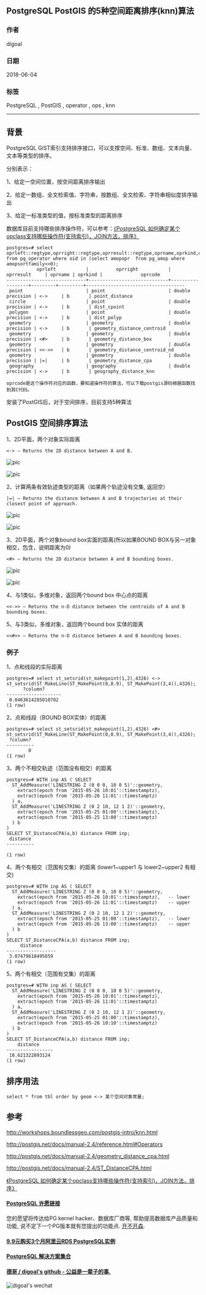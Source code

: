 ## PostgreSQL PostGIS 的5种空间距离排序(knn)算法  
                                                               
### 作者                                                               
digoal                                                               
                                                               
### 日期                                                               
2018-06-04                                                             
                                                               
### 标签                                                               
PostgreSQL , PostGIS , operator , ops , knn     
                                                               
----                                                               
                                                               
## 背景        
PostgreSQL GiST索引支持排序接口，可以支撑空间、标准、数组、文本向量、文本等类型的排序。  
  
分别表示：  
  
1、给定一空间位置，按空间距离排序输出  
  
2、给定一数组、全文检索值、字符串，按数组、全文检索、字符串相似度排序输出  
  
3、给定一标准类型的值，按标准类型的距离排序  
  
数据库目前支持哪些排序操作符，可以参考：[《PostgreSQL 如何确定某个opclass支持哪些操作符(支持索引)，JOIN方法，排序》](../201805/20180530_02.md)     
  
  
```  
postgres=# select oprleft::regtype,oprright::regtype,oprresult::regtype,oprname,oprkind,oprcode from pg_operator where oid in (select amopopr  from pg_amop where amopsortfamily<>0);    
           oprleft           |          oprright           |    oprresult     | oprname | oprkind |              oprcode                 
-----------------------------+-----------------------------+------------------+---------+---------+------------------------------------  
 point                       | point                       | double precision | <->     | b       | point_distance  
 circle                      | point                       | double precision | <->     | b       | dist_cpoint  
 polygon                     | point                       | double precision | <->     | b       | dist_polyp  
 geometry                    | geometry                    | double precision | <->     | b       | geometry_distance_centroid  
 geometry                    | geometry                    | double precision | <#>     | b       | geometry_distance_box  
 geometry                    | geometry                    | double precision | <<->>   | b       | geometry_distance_centroid_nd  
 geometry                    | geometry                    | double precision | |=|     | b       | geometry_distance_cpa  
 geography                   | geography                   | double precision | <->     | b       | geography_distance_knn  
  
oprcode是这个操作符对应的函数，要知道操作符的算法，可以下载postgis源码根据函数找到其C代码。
```  
  
安装了PostGIS后，对于空间排序，目前支持5种算法  
  
## PostGIS 空间排序算法  
  
1、2D平面，两个对象实际距离    
  
```
<-> — Returns the 2D distance between A and B.    
```
  
![pic](20180605_02_pic_001.jpg)  
  
![pic](20180605_02_pic_002.jpg)  
  
2、计算两条有效轨迹类型的距离（如果两个轨迹没有交集, 返回空）  
  
```
|=| — Returns the distance between A and B trajectories at their closest point of approach.  
```
  
![pic](20180605_02_pic_005.jpg)  
  
![pic](20180605_02_pic_006.jpg)  
  
3、2D平面，两个对象bound box实面的距离(所以如果BOUND BOX与另一对象 相交，包含，说明距离为0)  
  
```
<#> — Returns the 2D distance between A and B bounding boxes.    
```
  
![pic](20180605_02_pic_003.jpg)  
  
![pic](20180605_02_pic_004.jpg)  
  
4、与1类似，多维对象，返回两个bound box 中心点的距离  
  
```
<<->> — Returns the n-D distance between the centroids of A and B bounding boxes.  
```
  
5、与3类似，多维对象，返回两个bound box 实体的距离  
  
```
<<#>> — Returns the n-D distance between A and B bounding boxes.  
```  
  
### 例子  
  
1、点和线段的实际距离  
  
```  
postgres=# select st_setsrid(st_makepoint(1,2),4326) <-> st_setsrid(ST_MakeLine(ST_MakePoint(0,0.9), ST_MakePoint(3,4)),4326);  
      ?column?        
--------------------  
 0.0463614285010702  
(1 row)  
```  
  
2、点和线段（BOUND BOX实体）的距离  
  
```  
postgres=# select st_setsrid(st_makepoint(1,2),4326) <#> st_setsrid(ST_MakeLine(ST_MakePoint(0,0.9), ST_MakePoint(3,4)),4326);  
 ?column?   
----------  
        0  
(1 row)  
```  
  
3、两个不相交轨迹（范围没有相交）的距离  
  
```  
postgres=# WITH inp AS ( SELECT  
  ST_AddMeasure('LINESTRING Z (0 0 0, 10 0 5)'::geometry,  
    extract(epoch from '2015-05-26 10:01'::timestamptz),  
    extract(epoch from '2015-05-26 11:01'::timestamptz)  
  ) a,  
  ST_AddMeasure('LINESTRING Z (0 2 10, 12 1 2)'::geometry,  
    extract(epoch from '2015-05-25 01:00'::timestamptz),  
    extract(epoch from '2015-05-25 13:00'::timestamptz)  
  ) b  
)  
SELECT ST_DistanceCPA(a,b) distance FROM inp;  
 distance   
----------  
           
(1 row)  
```  
  
4、两个有相交（范围有交集）的距离  (lower1~upper1 与 lower2~upper2 有相交)  
  
```  
postgres=# WITH inp AS ( SELECT  
  ST_AddMeasure('LINESTRING Z (0 0 0, 10 0 5)'::geometry,  
    extract(epoch from '2015-05-26 10:01'::timestamptz),   -- lower  
    extract(epoch from '2015-05-26 11:01'::timestamptz)    -- upper  
  ) a,  
  ST_AddMeasure('LINESTRING Z (0 2 10, 12 1 2)'::geometry,  
    extract(epoch from '2015-05-25 01:00'::timestamptz),   -- lower  
    extract(epoch from '2015-05-26 13:00'::timestamptz)    -- upper  
  ) b  
)  
SELECT ST_DistanceCPA(a,b) distance FROM inp;  
     distance       
------------------  
 3.07479618495659  
(1 row)  
```  
  
5、两个有相交（范围有交集）的距离  
  
```  
postgres=# WITH inp AS ( SELECT  
  ST_AddMeasure('LINESTRING Z (0 0 0, 10 0 5)'::geometry,  
    extract(epoch from '2015-05-26 10:01'::timestamptz),  
    extract(epoch from '2015-05-26 11:01'::timestamptz)  
  ) a,  
  ST_AddMeasure('LINESTRING Z (0 2 10, 12 1 2)'::geometry,  
    extract(epoch from '2015-05-25 01:00'::timestamptz),  
    extract(epoch from '2015-05-26 10:10'::timestamptz)  
  ) b  
)  
SELECT ST_DistanceCPA(a,b) distance FROM inp;  
    distance       
-----------------  
 10.621322893124  
(1 row)  
```  
  
## 排序用法
  
```
select * from tbl order by geom <-> 某个空间对象常量; 
```
  
## 参考  
http://workshops.boundlessgeo.com/postgis-intro/knn.html  
  
http://postgis.net/docs/manual-2.4/reference.html#Operators  
  
http://postgis.net/docs/manual-2.4/geometry_distance_cpa.html  
  
http://postgis.net/docs/manual-2.4/ST_DistanceCPA.html  
  
[《PostgreSQL 如何确定某个opclass支持哪些操作符(支持索引)，JOIN方法，排序》](../201805/20180530_02.md)      
  
  
  
  
  
  
  
  
  
  
  
  
  
  
  
  
  
  
  
  
  
  
  
  
  
  
  
  
  
  
  
  
  
  
  
  
  
  
  
  
  
  
  
  
  
  
  
  
  
  
  
  
  
  
  
  
  
  
  
  
  
  
  
  
#### [PostgreSQL 许愿链接](https://github.com/digoal/blog/issues/76 "269ac3d1c492e938c0191101c7238216")
您的愿望将传达给PG kernel hacker、数据库厂商等, 帮助提高数据库产品质量和功能, 说不定下一个PG版本就有您提出的功能点. [开不开森](https://github.com/digoal/blog/issues/76 "269ac3d1c492e938c0191101c7238216").  
  
  
#### [9.9元购买3个月阿里云RDS PostgreSQL实例](https://www.aliyun.com/database/postgresqlactivity "57258f76c37864c6e6d23383d05714ea")
  
  
#### [PostgreSQL 解决方案集合](https://yq.aliyun.com/topic/118 "40cff096e9ed7122c512b35d8561d9c8")
  
  
#### [德哥 / digoal's github - 公益是一辈子的事.](https://github.com/digoal/blog/blob/master/README.md "22709685feb7cab07d30f30387f0a9ae")
  
  
![digoal's wechat](../pic/digoal_weixin.jpg "f7ad92eeba24523fd47a6e1a0e691b59")
  
